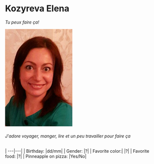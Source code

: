 # Kozyreva Elena
*Tu peux faire ça!*

![photo](https://github.com/TozurElena/Challenge-markdown/blob/main/ElenaK.jpg)

###### J'adore voyager, manger, lire et un peu travailler pour faire ça

| ---|---|
| Birthday: |dd/mm|
| Gender: |?|
| Favorite color:| |?|
| Favorite food: |?|
| Pinneapple on pizza: |Yes/No|

